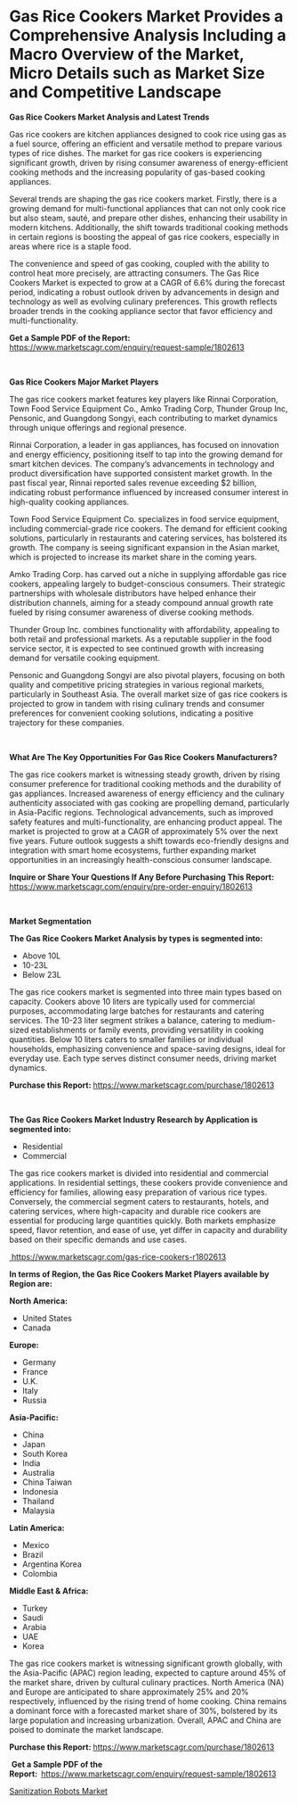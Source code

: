 <p><h1>Gas Rice Cookers Market Provides a Comprehensive Analysis Including a Macro Overview of the Market, Micro Details such as Market Size and Competitive Landscape</h1></p><p><strong>Gas Rice Cookers Market Analysis and Latest Trends</strong></p>
<p><p>Gas rice cookers are kitchen appliances designed to cook rice using gas as a fuel source, offering an efficient and versatile method to prepare various types of rice dishes. The market for gas rice cookers is experiencing significant growth, driven by rising consumer awareness of energy-efficient cooking methods and the increasing popularity of gas-based cooking appliances.</p><p>Several trends are shaping the gas rice cookers market. Firstly, there is a growing demand for multi-functional appliances that can not only cook rice but also steam, sauté, and prepare other dishes, enhancing their usability in modern kitchens. Additionally, the shift towards traditional cooking methods in certain regions is boosting the appeal of gas rice cookers, especially in areas where rice is a staple food.</p><p>The convenience and speed of gas cooking, coupled with the ability to control heat more precisely, are attracting consumers. The Gas Rice Cookers Market is expected to grow at a CAGR of 6.6% during the forecast period, indicating a robust outlook driven by advancements in design and technology as well as evolving culinary preferences. This growth reflects broader trends in the cooking appliance sector that favor efficiency and multi-functionality.</p></p>
<p><strong>Get a Sample PDF of the Report:&nbsp;</strong> <a href="https://www.marketscagr.com/enquiry/request-sample/1802613?utm_campaign=2939&utm_medium=2&utm_source=Github&utm_content=ia&utm_term=10042025&utm_id=gas-rice-cookers">https://www.marketscagr.com/enquiry/request-sample/1802613</a></p>
<p>&nbsp;</p>
<p><strong>Gas Rice Cookers Major Market Players</strong></p>
<p><p>The gas rice cookers market features key players like Rinnai Corporation, Town Food Service Equipment Co., Amko Trading Corp, Thunder Group Inc, Pensonic, and Guangdong Songyi, each contributing to market dynamics through unique offerings and regional presence.</p><p>Rinnai Corporation, a leader in gas appliances, has focused on innovation and energy efficiency, positioning itself to tap into the growing demand for smart kitchen devices. The company’s advancements in technology and product diversification have supported consistent market growth. In the past fiscal year, Rinnai reported sales revenue exceeding $2 billion, indicating robust performance influenced by increased consumer interest in high-quality cooking appliances.</p><p>Town Food Service Equipment Co. specializes in food service equipment, including commercial-grade rice cookers. The demand for efficient cooking solutions, particularly in restaurants and catering services, has bolstered its growth. The company is seeing significant expansion in the Asian market, which is projected to increase its market share in the coming years.</p><p>Amko Trading Corp. has carved out a niche in supplying affordable gas rice cookers, appealing largely to budget-conscious consumers. Their strategic partnerships with wholesale distributors have helped enhance their distribution channels, aiming for a steady compound annual growth rate fueled by rising consumer awareness of diverse cooking methods.</p><p>Thunder Group Inc. combines functionality with affordability, appealing to both retail and professional markets. As a reputable supplier in the food service sector, it is expected to see continued growth with increasing demand for versatile cooking equipment.</p><p>Pensonic and Guangdong Songyi are also pivotal players, focusing on both quality and competitive pricing strategies in various regional markets, particularly in Southeast Asia. The overall market size of gas rice cookers is projected to grow in tandem with rising culinary trends and consumer preferences for convenient cooking solutions, indicating a positive trajectory for these companies.</p></p>
<p>&nbsp;</p>
<p><strong>What Are The Key Opportunities For Gas Rice Cookers Manufacturers?</strong></p>
<p><p>The gas rice cookers market is witnessing steady growth, driven by rising consumer preference for traditional cooking methods and the durability of gas appliances. Increased awareness of energy efficiency and the culinary authenticity associated with gas cooking are propelling demand, particularly in Asia-Pacific regions. Technological advancements, such as improved safety features and multi-functionality, are enhancing product appeal. The market is projected to grow at a CAGR of approximately 5% over the next five years. Future outlook suggests a shift towards eco-friendly designs and integration with smart home ecosystems, further expanding market opportunities in an increasingly health-conscious consumer landscape.</p></p>
<p><strong>Inquire or Share Your Questions If Any Before Purchasing This Report:</strong> <a href="https://www.marketscagr.com/enquiry/pre-order-enquiry/1802613?utm_campaign=2939&utm_medium=2&utm_source=Github&utm_content=ia&utm_term=10042025&utm_id=gas-rice-cookers">https://www.marketscagr.com/enquiry/pre-order-enquiry/1802613</a></p>
<p>&nbsp;</p>
<p><strong>Market Segmentation</strong></p>
<p><strong>The Gas Rice Cookers Market Analysis by types is segmented into:</strong></p>
<p><ul><li>Above 10L</li><li>10-23L</li><li>Below 23L</li></ul></p>
<p><p>The gas rice cookers market is segmented into three main types based on capacity. Cookers above 10 liters are typically used for commercial purposes, accommodating large batches for restaurants and catering services. The 10-23 liter segment strikes a balance, catering to medium-sized establishments or family events, providing versatility in cooking quantities. Below 10 liters caters to smaller families or individual households, emphasizing convenience and space-saving designs, ideal for everyday use. Each type serves distinct consumer needs, driving market dynamics.</p></p>
<p><strong>Purchase this Report:&nbsp;</strong><a href="https://www.marketscagr.com/purchase/1802613?utm_campaign=2939&utm_medium=2&utm_source=Github&utm_content=ia&utm_term=10042025&utm_id=gas-rice-cookers">https://www.marketscagr.com/purchase/1802613</a></p>
<p>&nbsp;</p>
<p><strong>The Gas Rice Cookers Market Industry Research by Application is segmented into:</strong></p>
<p><ul><li>Residential</li><li>Commercial</li></ul></p>
<p><p>The gas rice cookers market is divided into residential and commercial applications. In residential settings, these cookers provide convenience and efficiency for families, allowing easy preparation of various rice types. Conversely, the commercial segment caters to restaurants, hotels, and catering services, where high-capacity and durable rice cookers are essential for producing large quantities quickly. Both markets emphasize speed, flavor retention, and ease of use, yet differ in capacity and durability based on their specific demands and use cases.</p></p>
<p><a href="https://www.marketscagr.com/gas-rice-cookers-r1802613?utm_campaign=2939&utm_medium=2&utm_source=Github&utm_content=ia&utm_term=10042025&utm_id=gas-rice-cookers">&nbsp;https://www.marketscagr.com/gas-rice-cookers-r1802613</a></p>
<p><strong>In terms of Region, the Gas Rice Cookers Market Players available by Region are:</strong></p>
<p>
    <p> <strong> North America: </strong>
        <ul>
            <li>United States</li>
            <li>Canada</li>
        </ul>
        </p> 
    <p> <strong> Europe: </strong>
        <ul>
            <li>Germany</li>
            <li>France</li>
            <li>U.K.</li>
            <li>Italy</li>
            <li>Russia</li>
        </ul>
        </p> 
    <p> <strong> Asia-Pacific: </strong>
        <ul>
            <li>China</li>
            <li>Japan</li>
            <li>South Korea</li>
            <li>India</li>
            <li>Australia</li>
            <li>China Taiwan</li>
            <li>Indonesia</li>
            <li>Thailand</li>
            <li>Malaysia</li>
        </ul>
        </p> 
    <p> <strong> Latin America: </strong>
        <ul>
            <li>Mexico</li>
            <li>Brazil</li>
            <li>Argentina Korea</li>
            <li>Colombia</li>
        </ul>
        </p> 
    <p> <strong> Middle East & Africa: </strong>
        <ul>
            <li>Turkey</li>
            <li>Saudi</li>
            <li>Arabia</li>
            <li>UAE</li>
            <li>Korea</li>
        </ul>
    </p>
    </p>
<p><p>The gas rice cookers market is witnessing significant growth globally, with the Asia-Pacific (APAC) region leading, expected to capture around 45% of the market share, driven by cultural culinary practices. North America (NA) and Europe are anticipated to share approximately 25% and 20% respectively, influenced by the rising trend of home cooking. China remains a dominant force with a forecasted market share of 30%, bolstered by its large population and increasing urbanization. Overall, APAC and China are poised to dominate the market landscape.</p></p>
<p><strong>Purchase this Report: </strong><a href="https://www.marketscagr.com/purchase/1802613?utm_campaign=2939&utm_medium=2&utm_source=Github&utm_content=ia&utm_term=10042025&utm_id=gas-rice-cookers">https://www.marketscagr.com/purchase/1802613</a></p>
<p>&nbsp;<strong>Get a Sample PDF of the Report:&nbsp;&nbsp;</strong><a href="https://www.marketscagr.com/enquiry/request-sample/1802613?utm_campaign=2939&utm_medium=2&utm_source=Github&utm_content=ia&utm_term=10042025&utm_id=gas-rice-cookers">https://www.marketscagr.com/enquiry/request-sample/1802613</a></p>
<p><strong></strong></p>
<p><p><a href="https://github.com/awalinfucci/Market-Research-Report-List-1/blob/main/sanitization-robots-market.md?utm_campaign=2939&utm_medium=2&utm_source=Github&utm_content=ia&utm_term=10042025&utm_id=gas-rice-cookers">Sanitization Robots Market</a></p></p>